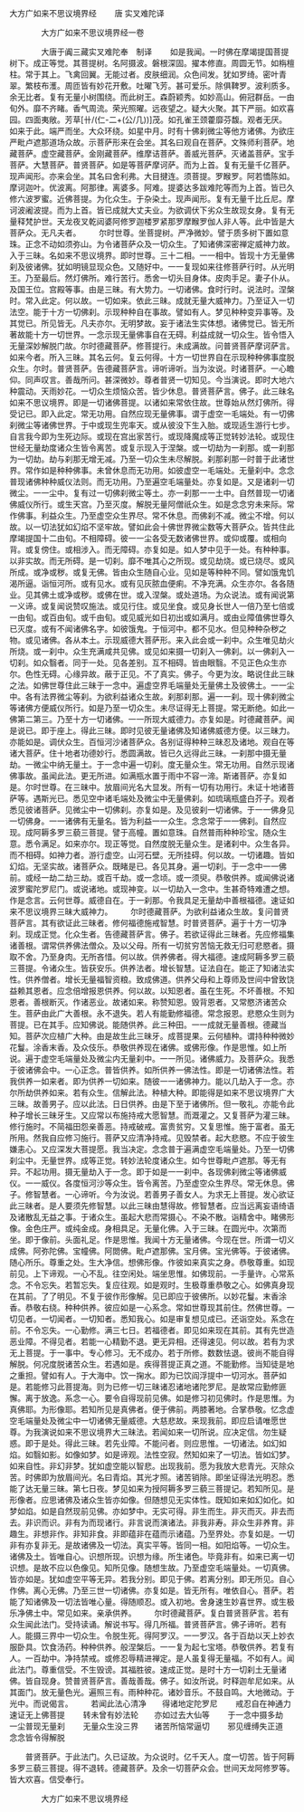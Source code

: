   大方广如来不思议境界经
　　唐 实叉难陀译




　　　　大方广如来不思议境界经一卷

　　　　大唐于阗三藏实叉难陀奉　制译
　　如是我闻。一时佛在摩竭提国菩提树下。成正等觉。其菩提树。名阿摄波。磐根深固。擢本修直。周圆无节。如栴檀柱。常于其上。飞禽回翼。无能过者。皮肤细润。众色间发。犹如罗绮。密叶青翠。繁枝布濩。周匝皆有妙花开敷。吐曜飞芳。甚可爱乐。除俱鞞罗。波利质多。余无比者。复有无量小树围绕。而此树王。森蔚颖秀。如妙高山。俯冠群岳。一由旬外。靡不齐睹。香气周流。荣光照曜。远夜望之。疑大火聚。其下严丽。如欢喜园。四面夷敞。芳草[卄/(仁-二+(公/几))]茂。如孔雀王颈藿靡芬馥。观者无厌。如来于此。端严而坐。大众环绕。如星中月。时有十佛刹微尘等他方诸佛。为欲庄严毗卢遮那道场众故。示菩萨形来在会坐。其名曰观自在菩萨。文殊师利菩萨。地藏菩萨。虚空藏菩萨。金刚藏菩萨。维摩诘菩萨。善威光菩萨。灭诸盖菩萨。宝手菩萨。大慧菩萨。普贤菩萨。如是等菩萨摩诃萨。而为上首。复有无量千亿菩萨。现声闻形。亦来会坐。其名曰舍利弗。大目揵连。须菩提。罗睺罗。阿若憍陈如。摩诃迦叶。优波离。阿那律。离婆多。阿难。提婆达多跋难陀等而为上首。皆已久修六波罗蜜。近佛菩提。为化众生。于杂染土。现声闻形。复有无量千比丘尼。摩诃波阇波提。而为上首。皆已成就大丈夫业。为欲调伏下劣众生故现女身。复有无量释梵护世。天龙夜叉乾闼婆阿修罗迦楼罗紧那罗摩睺罗伽人非人等。此中皆是大菩萨众。无凡夫者。
　　尔时世尊。坐菩提树。严净微妙。譬于质多树下置如意珠。正念不动如须弥山。为令诸菩萨众及一切众生。了知诸佛深密禅定威神力故。入于三昧。名如来不思议境界。即时世尊。三十二相。一一相中。皆现十方无量佛刹及彼诸佛。犹如明镜显现众色。又随好中。一一复现如来往修菩萨行时。从光明王。乃至最后。然灯佛所。难行苦行。悉舍一切头目身体。皮肉手足。妻子仆从。及国王位。宫殿等事。由是三昧。有大势力。一切诸佛。食时行时。说法时。涅槃时。常入此定。何以故。一切如来。依此三昧。成就无量大威神力。乃至证入一切法空。能于十方一切佛刹。示现种种自在事故。譬如有人。梦见种种变异事等。及其觉已。所见皆无。凡夫亦尔。无明梦故。妄于诸法生实体想。诸佛觉已。皆无所著故能十方一切世界。一念示现无量佛事自在无碍。利益成就一切众生。皆令悟入无量深妙解脱门故。尔时德藏菩萨。修菩提行。未成满故。问普贤菩萨摩诃萨言。如来今者。所入三昧。其名云何。复云何得。十方一切世界自在示现种种佛事度脱众生。尔时。普贤菩萨。告德藏菩萨言。谛听谛听。当为汝说。时诸菩萨。一心瞻仰。同声叹言。善哉所问。甚深微妙。尊者普贤一切知见。今当演说。即时大地六种震动。天雨妙花。一切众生烦恼众苦。皆少休息。普贤菩萨言。佛子。此三昧名如来不思议境界。即是一切诸佛菩提。以诸如来常依住故。世尊始从然灯佛所。得受记已。即入此定。常无功用。自然应现无量佛事。谓于虚空一毛端处。有一切佛刹微尘等诸佛世界。于中或现生兜率天。或从彼没下生入胎。或现适生游行七步。自言我今即为生死边际。或现在宫出家苦行。或现降魔成等正觉转妙法轮。或现住世经无量劫度诸众生皆令离苦。或复示现入于涅槃。或一切劫为一刹那。或一刹那为一切劫。劫与刹那无增无减。乃至一切众生未尽解脱。刹那刹那一时普于此诸世界。常作如是种种佛事。未曾休息而无功用。如彼虚空一毛端处。无量刹中。念念普现诸佛种种威仪法则。而无功用。乃至遍空毛端量处。亦复如是。又是诸刹一切微尘。一一尘中。复有过一切佛刹微尘等土。亦一刹那一一土中。自然普现一切诸佛威仪所行。或生天宫。乃至灭度。解脱无量阿僧祇众生。如是念念穷未来际。常作佛事。利益众生。乃至虚空众生界尽。常不休息。而佛刹不减。微尘不增。何以故。以一切法犹如幻焰不坚牢故。譬如此会十佛世界微尘数等大菩萨众。皆共住此摩竭提国十二由旬。不相障碍。彼一一尘各受无数诸佛世界。或仰或覆。或相向背。或复傍住。或相涉入。而无障碍。亦复如是。如人梦中见于一处。有种种事。以非实故。而无所碍。是一切刹。靡不唯其心之所现。或见劫烧。或已烧尽。或风所成。或净或秽。或复无佛。皆由众生随自心业。见如是等种种不同。譬如饿鬼饥渴所逼。诣恒河所。或有见水。或有见灰脓血便痢。不净充满。众生亦尔。各各随业。见其佛土或净或秽。或佛在世。或入涅槃。或处道场。为众说法。或有闻说第一义谛。或复闻说赞叹施法。或见行住。或见坐食。或见身长世人一倍乃至七倍或一由旬。或百由旬。或千由旬。或见威光如日初出或如满月。或由业障值佛世尊久已灭度。或有不闻诸佛名字。如彼饿鬼。于恒河中。都不见水。但见种种杂秽之物。或见诸佛。各从本土。示现威德大菩萨形。来入此会或一刹中。众生唯见劫火所烧。或一刹中。众生充满咸共见佛。或见如来摄一切刹入一佛刹。以一佛刹入一切刹。如众翳者。同于一处。见各差别。互不相碍。皆由眼翳。不见正色众生亦尔。色性无碍。心缘异故。蔽于正见。不了真实。佛子。今更为汝。略说住此三昧之法。如佛世尊住此三昧于一念中。遍虚空界毛端量处无量佛土及彼佛土。一一尘中。各有法界微尘等刹。为欲利益诸众生故。刹那刹那。遍一一刹。现十佛刹微尘等诸佛方便威仪所行。如是乃至一切众生。未尽证得无上菩提。常无断绝。如此一佛第二第三。乃至十方一切诸佛。一一所现大威德力。亦复如是。时德藏菩萨。闻是说已。即于座上。得此三昧。即时见彼无量诸佛及知诸佛威德方便。以三昧力。亦能如是。调伏众生。百恒河沙诸菩萨众。各别证得种种三昧忍及诸地。观自在等诸大菩萨。住十地者功德妙行。悉圆满故。皆已久远得此三昧。一刹那中摄无量劫。一微尘中纳无量土。于一念中遍一切刹。度无量众生。常无功用。自然示现诸佛事故。虽闻此法。更无所进。如满瓶水置于雨中不容一渧。斯诸菩萨。亦复如是。尔时世尊。在三昧中。放眉间光名大显发。所有一切有功用行。未证十地诸菩萨等。遇斯光已。悉见空中诸毛端处及微尘中无量佛刹。如琉璃瓶盛白芥子。观者悉见彼诸菩萨。见微尘中一切佛刹。亦复如是。及见彼刹一切诸佛。于一一佛身见一切佛身。一一诸佛有无量名。皆为利益一一众生。念念常于一一佛刹。自然应现。成阿耨多罗三藐三菩提。譬于高幢。置如意珠。自然普雨种种珍宝。随众生意。悉令满足。如来亦尔。现正等觉。自然度脱无量众生。是诸刹中。众生各异。而不相碍。如神力者。游行虚空。山河石壁。无所挂碍。何以故。一切诸趣。皆如幻焰。无坚实故。诸菩萨众。既睹是已。各见其身。遍一切刹。于一念中一一佛前。或经一劫二劫三劫。或百千劫。或一念顷。或一须臾。恭敬供养。或闻佛说诸波罗蜜陀罗尼门。或说诸地。或现神变。以一切劫入一念中。生甚奇特难遭之想。作是念言。云何世尊。威德自在。于一刹那。令我具足无量劫中善根福德。速证如来不思议境界三昧大威神力。
　　尔时德藏菩萨。为欲利益诸众生故。复问普贤菩萨言。其有欲证此三昧者。修何福德施戒智慧。时普贤菩萨。遍于十方一切净刹。现成正觉。化众生者。告德藏菩萨言。佛子。若欲证得此三昧者。先应修福集诸善根。谓常供养佛法僧众。及以父母。所有一切贫穷苦恼无救无归可悲愍者。摄取不舍。乃至身肉。无所吝惜。何以故。供养佛者。得大福德。速成阿耨多罗三藐三菩提。令诸众生。皆获安乐。供养法者。增长智慧。证法自在。能正了知诸法实性。供养僧者。增长无量福智资粮。致成佛道。供养父母和上尊师及世间中曾致饶益赖其恩者。应念倍增报恩供养。何以故。以知恩者。虽在生死。不坏善根。不知恩者。善根断灭。作诸恶业。故诸如来。称赞知恩。毁背恩者。又常愍济诸苦众生。菩萨由此广大善根。永不退失。若人有能勤修福德。常念报恩。悲愍众生则为菩提。已在其手。应知佛说。能随供养。此三种田。一一成就无量善根。德藏当知。菩萨次应植广大种。由是故生此三昧牙。成菩提果。云何植种。谓持种种微妙花鬘。涂香末香。及众伎乐。恭敬供养现在诸佛。或佛形像。作是思惟。如上所说。遍于虚空毛端量处及微尘内无量刹中。一一所见。诸佛威力。及菩萨众。我悉于彼诸佛会中。一心正念。普皆供养。如所供养一佛法性。即是一切诸佛法性。若我供养一如来者。即为供养一切如来。随彼一一诸佛神力。能以几劫入于一念。亦尔所劫供养如来。若有众生。信解此法。种植大种。即能得是如来不思议境界广大三昧。故善男子。应以此法。日日供养。由是下至于诸佛所。但一敬礼。亦能令此种子增长三昧牙生。又应常以布施持戒大愿智慧。而溉灌之。又复菩萨为灌三昧。修行施时。不简福田怨亲善恶。持戒破戒。富贵贫穷。又复思惟。施于富者。虽无所用。然我自应修习施行。菩萨又应清净持戒。见毁禁者。起大悲愍。不应于彼生嫌恚心。又应深发大菩提愿。我当决定。念念普于遍满虚空毛端量处。乃至一切佛刹尘中。无量世界。成等正觉。转妙法轮度诸众生。如今世尊毗卢遮那。等无有异。不起功用。摄无量劫入于一念。即于如是一一刹中。各现佛刹微尘等诸佛威仪。一一威仪。各度恒河沙等众生。皆令离苦。乃至虚空众生界尽。常无休息。佛子。修智慧者。一心谛听。今为汝说。若善男子善女人。为求无上菩提。发心欲证此三昧者。是人要须先修智慧。以此三昧由慧得故。修智慧者。应当远离妄语绮语及诸散乱无益之事。于诸众生。虽起大悲而常摄心。不染不散。诣精舍中。睹佛形像。金色庄严。或纯金成。身相具足。无量化佛。入于三昧。在圆光中。次第而坐。即于像前。头面礼足。作是思惟。我闻十方无量诸佛。今现在世。所谓一切义成佛。阿弥陀佛。宝幢佛。阿閦佛。毗卢遮那佛。宝月佛。宝光佛等。于彼诸佛。随心所乐。尊重之处。生大净信。想佛形像。作彼如来真实之身。恭敬尊重。如现前见。上下谛观。一心不乱。往空闲处。端坐思惟。如佛现前。一手量许。心常系念。不令忘失。若暂忘失。复应往观。如是观时。生极尊重恭敬之心。如佛真身现在其前。了了明见。不复于彼作形像解。见已即应于彼佛所。以妙花鬘。末香涂香。恭敬右绕。种种供养。彼应如是一心系念。常如世尊现其前住。然佛世尊。一切见者。一切闻者。一切知者。悉知我心。如是审复想见成已。还诣空处。系念在前。不令忘失。一心勤修。满三七日。若福德者。即见如来现在其前。其有先世造恶业障。不得见者。若能一心精勤不退。更无异相。还得速见。何以故。若有为求无上菩提。于一事中。专心修习。无不成办。若于所修。数数怯退。彼尚不能自得解脱。何况度脱诸苦众生。若遇如是。疾得菩提正真之道。不能勤修。当知徒是地之重担。譬如有人。于大海中。饮一掬水。即为已饮阎浮提中一切河水。菩萨如是。若能修习此菩提海。则为已修一切三昧诸忍诸地诸陀罗尼。是故常应勤修匪懈。离于放逸。系念一心。要令自得现前见佛。如是修习初见佛时。作是思惟。为真佛耶。为形像耶。若知所见是真佛者。便于佛前。两膝著地。合掌恭敬。忆念虚空毛端量处及微尘中一切诸佛无量威德。大慈悲故。来现我前。即应启请唯愿世尊。为我演说如来不思议境界大三昧法。若闻如来一切所说。应决定信。勿生疑惑。即于是处。得此三昧。若先业障。不能问者。则应思惟。一切诸法。如幻如焰。如翳如影。如像如梦。如是谛观。法性空寂。然知如来了一切法。皆如幻梦。如来自性。非幻非梦。犹如虚空能以智悲。出现我前。愿为我放大悲青光。灭除众苦。时佛即为放眉间光。名曰青焰。其光才照。诸苦销除。即坐证得法光明忍。悉能了达无量三昧。第七日夜。梦见如来为授阿耨多罗三藐三菩提记。若知所见。是形像者。应思诸佛及诸众生皆亦如像。但随想见无实体性。既知如来如幻如化。如梦如焰。如是自然现前见佛。亦如梦中。无实可得。非生而生。非灭而灭。非去而去。非识而识。非有为而现诸行。非言说而演诸法。非我非寿。非众生非养育。非趣生。非想非作。非知非食。非即蕴非在蕴而示诸蕴。乃至界处。亦复如是。一切非有亦复非无。是故诸佛及一切法。真实平等。皆同一相。如阳焰等。一切众生。诸佛及土。皆唯自心。识想所现。识想为缘。所生诸色。毕竟非有。如来已离一切识想。是故不应以色像见。知所见像。随想生故。乃至虚空毛端量处。一切真佛。皆亦如是。犹如虚空平等无异。若我分别。即见于佛。若离分别。即无所见。自心作佛。离心无佛。乃至三世一切诸佛。亦复如是。皆无所有。唯依自心。菩萨。若能了知诸佛及一切法皆唯心量。得随顺忍。或入初地。舍身速生妙喜世界。或生极乐净佛土中。常见如来。亲承供养。
　　尔时德藏菩萨。复白普贤菩萨言。若有众生闻此法门。受持读诵。解说书写。得几所福。普贤菩萨言。佛子谛听。若有人。能摄三界中一切众生。令脱生死。得阿罗汉。一一罗汉。各于百劫以天上妙衣服卧具。饮食汤药。种种供养。般涅槃后。一一复为起七宝塔。恭敬供养。若复有人。一百劫中。净持禁戒。或修忍辱精进禅定。是人虽复得无量福。不如有人。闻此法门。尊重信受。不生毁谤。其福胜彼。速成正觉。是时十方一切刹土无量诸佛。皆自现身。赞普贤菩萨言。善哉善哉。佛子。如汝所说。时释迦牟尼如来。从其面门。放无量色光。遍照三有。雨种种花。诸妙音乐。不鼓自鸣。大地微动。于光中。而说偈言。
　　若闻此法心清净　　得诸地定陀罗尼
　　戒忍自在神通力　　速证无上佛菩提
　　转未曾有妙法轮　　亦如过去大仙等
　　于一念中摄多劫　　一尘普现无量刹
　　无量众生没三界　　诸苦所恼常逼切
　　邪见缠缚失正道　　念念皆令得解脱

　　普贤菩萨。于此法门。久已证故。为众说时。亿千天人。度一切苦。皆于阿耨多罗三藐三菩提。得不退转。德藏菩萨。及余一切菩萨众会。世间天龙阿修罗等。皆大欢喜。信受奉行。

　　　　大方广如来不思议境界经


